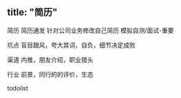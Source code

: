 title: "简历"
---

简历
    简历通发
    针对公司业务修改自己简历
    模拟自测/面试-重要

坑点
    盲目跟风，夸大其词，自负，细节决定成败
    
渠道
    内推，朋友介绍，职业猎头

行业
    前景，同行的的评价，生态

todolist

